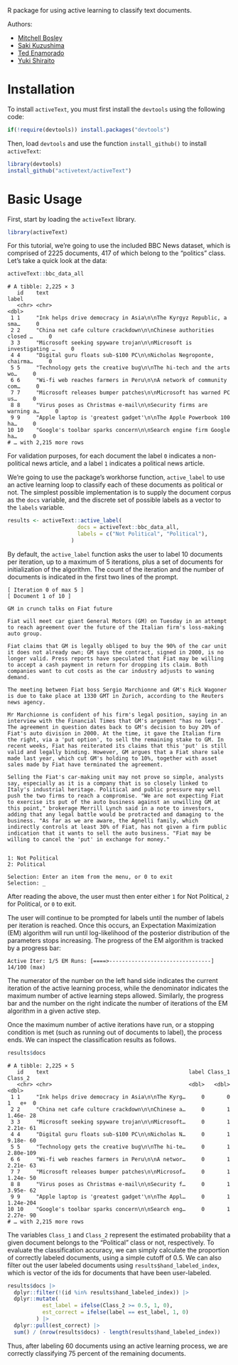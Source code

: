 R package for using active learning to classify text documents.

Authors:

-   [Mitchell Bosley](https://mbosley.github.io)
-   [Saki Kuzushima](https://ksaki.github.io)
-   [Ted Enamorado](https://www.tedenamorado.com/)
-   [Yuki Shiraito](https://shiraito.github.io)


# Installation

To install `activeText`, you must first install the `devtools` using the following code:

```R
if(!require(devtools)) install.packages("devtools")
```

Then, load `devtools` and use the function `install_github()` to install `activeText`:

```R
library(devtools)
install_github("activetext/activeText")
```


# Basic Usage

First, start by loading the `activeText` library.

```R
library(activeText)
```

For this tutorial, we&rsquo;re going to use the included BBC News dataset, which is comprised of 2225 documents, 417 of which belong to the &ldquo;politics&rdquo; class. Let&rsquo;s take a quick look at the data:

```R
activeText::bbc_data_all
```

    # A tibble: 2,225 × 3
       id    text                                                              label
       <chr> <chr>                                                             <dbl>
     1 1     "Ink helps drive democracy in Asia\n\nThe Kyrgyz Republic, a sma…     0
     2 2     "China net cafe culture crackdown\n\nChinese authorities closed …     0
     3 3     "Microsoft seeking spyware trojan\n\nMicrosoft is investigating …     0
     4 4     "Digital guru floats sub-$100 PC\n\nNicholas Negroponte, chairma…     0
     5 5     "Technology gets the creative bug\n\nThe hi-tech and the arts wo…     0
     6 6     "Wi-fi web reaches farmers in Peru\n\nA network of community com…     0
     7 7     "Microsoft releases bumper patches\n\nMicrosoft has warned PC us…     0
     8 8     "Virus poses as Christmas e-mail\n\nSecurity firms are warning a…     0
     9 9     "Apple laptop is 'greatest gadget'\n\nThe Apple Powerbook 100 ha…     0
    10 10    "Google's toolbar sparks concern\n\nSearch engine firm Google ha…     0
    # … with 2,215 more rows

For validation purposes, for each document the label `0` indicates a non-political news article, and a label `1` indicates a political news article.

We&rsquo;re going to use the package&rsquo;s workhorse function, `active_label` to use an active learning loop to classify each of these documents as political or not. The simplest possible implementation is to supply the document corpus as the `docs` variable, and the discrete set of possible labels as a vector to the `labels` variable.

```R
results <- activeText::active_label(
                      docs = activeText::bbc_data_all,
                      labels = c("Not Political", "Political"),
                    )
```

By default, the `active_label` function asks the user to label 10 documents per iteration, up to a maximum of 5 iterations, plus a set of documents for initialization of the algorithm. The count of the iteration and the number of documents is indicated in the first two lines of the prompt.

    [ Iteration 0 of max 5 ]
    [ Document 1 of 10 ]
    
    GM in crunch talks on Fiat future
    
    Fiat will meet car giant General Motors (GM) on Tuesday in an attempt to reach agreement over the future of the Italian firm's loss-making auto group.
    
    Fiat claims that GM is legally obliged to buy the 90% of the car unit it does not already own; GM says the contract, signed in 2000, is no longer valid. Press reports have speculated that Fiat may be willing to accept a cash payment in return for dropping its claim. Both companies want to cut costs as the car industry adjusts to waning demand.
    
    The meeting between Fiat boss Sergio Marchionne and GM's Rick Wagoner is due to take place at 1330 GMT in Zurich, according to the Reuters news agency.
    
    Mr Marchionne is confident of his firm's legal position, saying in an interview with the Financial Times that GM's argument "has no legs". The agreement in question dates back to GM's decision to buy 20% of Fiat's auto division in 2000. At the time, it gave the Italian firm the right, via a 'put option', to sell the remaining stake to GM. In recent weeks, Fiat has reiterated its claims that this 'put' is still valid and legally binding. However, GM argues that a Fiat share sale made last year, which cut GM's holding to 10%, together with asset sales made by Fiat have terminated the agreement.
    
    Selling the Fiat's car-making unit may not prove so simple, analysts say, especially as it is a company that is so closely linked to Italy's industrial heritage. Political and public pressure may well push the two firms to reach a compromise. "We are not expecting Fiat to exercise its put of the auto business against an unwilling GM at this point," brokerage Merrill Lynch said in a note to investors, adding that any legal battle would be protracted and damaging to the business. "As far as we are aware, the Agnelli family, which indirectly controls at least 30% of Fiat, has not given a firm public indication that it wants to sell the auto business. "Fiat may be willing to cancel the 'put' in exchange for money."
    
    
    1: Not Political
    2: Political
    
    Selection: Enter an item from the menu, or 0 to exit
    Selection: _

After reading the above, the user must then enter either `1` for Not Political, `2` for Political, or `0` to exit.

The user will continue to be prompted for labels until the number of labels per iteration is reached. Once this occurs, an Expectation Maximization (EM) algorithm will run until log-likelihood of the posterior distribution of the parameters stops increasing. The progress of the EM algorithm is tracked by a progress bar:

    Active Iter: 1/5 EM Runs: [====>--------------------------------] 14/100 (max)

The numerator of the number on the left hand side indicates the current iteration of the active learning process, while the denominator indicates the maximum number of active learning steps allowed. Similarly, the progress bar and the number on the right indicate the number of iterations of the EM algorithm in a given active step.

Once the maximum number of active iterations have run, or a stopping condition is met (such as running out of documents to label), the process ends. We can inspect the classification results as follows.

```R
results$docs
```

    # A tibble: 2,225 × 5
       id    text                                            label Class_1   Class_2
       <chr> <chr>                                           <dbl>   <dbl>     <dbl>
     1 1     "Ink helps drive democracy in Asia\n\nThe Kyrg…     0       0 1   e+  0
     2 2     "China net cafe culture crackdown\n\nChinese a…     0       1 1.46e- 28
     3 3     "Microsoft seeking spyware trojan\n\nMicrosoft…     0       1 2.21e- 61
     4 4     "Digital guru floats sub-$100 PC\n\nNicholas N…     0       1 9.18e- 60
     5 5     "Technology gets the creative bug\n\nThe hi-te…     0       1 2.80e-109
     6 6     "Wi-fi web reaches farmers in Peru\n\nA networ…     0       1 2.21e- 63
     7 7     "Microsoft releases bumper patches\n\nMicrosof…     0       1 1.24e- 50
     8 8     "Virus poses as Christmas e-mail\n\nSecurity f…     0       1 3.95e- 62
     9 9     "Apple laptop is 'greatest gadget'\n\nThe Appl…     0       1 1.24e-204
    10 10    "Google's toolbar sparks concern\n\nSearch eng…     0       1 2.27e- 90
    # … with 2,215 more rows

The variables `Class_1` and `Class_2` represent the estimated probability that a given document belongs to the &ldquo;Political&rdquo; class or not, respectively. To evaluate the classification accuracy, we can simply calculate the proportion of correctly labeled documents, using a simple cutoff of 0.5. We can also filter out the user labeled documents using `results$hand_labeled_index`, which is vector of the ids for documents that have been user-labeled.

```R
results$docs |>
  dplyr::filter(!(id %in% results$hand_labeled_index)) |>
  dplyr::mutate(
           est_label = ifelse(Class_2 >= 0.5, 1, 0),
           est_correct = ifelse(label == est_label, 1, 0)
         ) |>
  dplyr::pull(est_correct) |>
  sum() / (nrow(results$docs) - length(results$hand_labeled_index))
```

Thus, after labeling 60 documents using an active learning process, we are correctly classifying 75 percent of the remaining documents.
